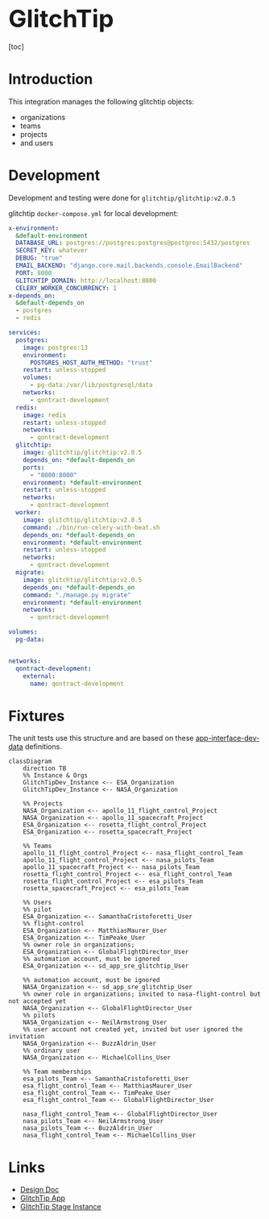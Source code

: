 <font size=24> GlitchTip </font>
---

[toc]

# Introduction

This integration manages the following glitchtip objects:

* organizations
* teams
* projects
* and users


# Development

Development and testing were done for `glitchtip/glitchtip:v2.0.5`

glitchtip `docker-compose.yml` for local development:

```yaml
x-environment:
  &default-environment
  DATABASE_URL: postgres://postgres:postgres@postgres:5432/postgres
  SECRET_KEY: whatever
  DEBUG: "true"
  EMAIL_BACKEND: "django.core.mail.backends.console.EmailBackend"
  PORT: 8000
  GLITCHTIP_DOMAIN: http://localhost:8000
  CELERY_WORKER_CONCURRENCY: 1
x-depends_on:
  &default-depends_on
  - postgres
  - redis

services:
  postgres:
    image: postgres:13
    environment:
      POSTGRES_HOST_AUTH_METHOD: "trust"
    restart: unless-stopped
    volumes:
      - pg-data:/var/lib/postgresql/data
    networks:
      - qontract-development
  redis:
    image: redis
    restart: unless-stopped
    networks:
      - qontract-development
  glitchtip:
    image: glitchtip/glitchtip:v2.0.5
    depends_on: *default-depends_on
    ports:
      - "8000:8000"
    environment: *default-environment
    restart: unless-stopped
    networks:
      - qontract-development
  worker:
    image: glitchtip/glitchtip:v2.0.5
    command: ./bin/run-celery-with-beat.sh
    depends_on: *default-depends_on
    environment: *default-environment
    restart: unless-stopped
    networks:
      - qontract-development
  migrate:
    image: glitchtip/glitchtip:v2.0.5
    depends_on: *default-depends_on
    command: "./manage.py migrate"
    environment: *default-environment
    networks:
      - qontract-development

volumes:
  pg-data:


networks:
  qontract-development:
    external:
      name: qontract-development
```

# Fixtures

The unit tests use this structure and are based on these [app-interface-dev-data](https://gitlab.cee.redhat.com/app-sre/app-interface-dev-data/-/merge_requests/19) definitions.

```mermaid
classDiagram
    direction TB
    %% Instance & Orgs
    GlitchTipDev_Instance <-- ESA_Organization
    GlitchTipDev_Instance <-- NASA_Organization

    %% Projects
    NASA_Organization <-- apollo_11_flight_control_Project
    NASA_Organization <-- apollo_11_spacecraft_Project
    ESA_Organization <-- rosetta_flight_control_Project
    ESA_Organization <-- rosetta_spacecraft_Project

    %% Teams
    apollo_11_flight_control_Project <-- nasa_flight_control_Team
    apollo_11_flight_control_Project <-- nasa_pilots_Team
    apollo_11_spacecraft_Project <-- nasa_pilots_Team
    rosetta_flight_control_Project <-- esa_flight_control_Team
    rosetta_flight_control_Project <-- esa_pilots_Team
    rosetta_spacecraft_Project <-- esa_pilots_Team

    %% Users
    %% pilot
    ESA_Organization <-- SamanthaCristoforetti_User
    %% flight-control
    ESA_Organization <-- MatthiasMaurer_User
    ESA_Organization <-- TimPeake_User
    %% owner role in organizations;
    ESA_Organization <-- GlobalFlightDirector_User
    %% automation account, must be ignored
    ESA_Organization <-- sd_app_sre_glitchtip_User

    %% automation account, must be ignored
    NASA_Organization <-- sd_app_sre_glitchtip_User
    %% owner role in organizations; invited to nasa-flight-control but not accepted yet
    NASA_Organization <-- GlobalFlightDirector_User
    %% pilots
    NASA_Organization <-- NeilArmstrong_User
    %% user account not created yet, invited but user ignored the invitation
    NASA_Organization <-- BuzzAldrin_User
    %% ordinary user
    NASA_Organization <-- MichaelCollins_User

    %% Team memberships
    esa_pilots_Team <-- SamanthaCristoforetti_User
    esa_flight_control_Team <-- MatthiasMaurer_User
    esa_flight_control_Team <-- TimPeake_User
    esa_flight_control_Team <-- GlobalFlightDirector_User

    nasa_flight_control_Team <-- GlobalFlightDirector_User
    nasa_pilots_Team <-- NeilArmstrong_User
    nasa_pilots_Team <-- BuzzAldrin_User
    nasa_flight_control_Team <-- MichaelCollins_User
```

# Links

* [Design Doc](https://gitlab.cee.redhat.com/service/app-interface/-/blob/d12d7faa9d6136da69e4113ccbbed54781319173/docs/app-sre/design-docs/glitchtip.md)
* [GlitchTip App](https://visual-app-interface.devshift.net/services#/services/glitchtip/app.yml)
* [GlitchTip Stage Instance](https://glitchtip.stage.devshift.net/login)
